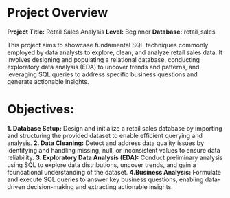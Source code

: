 # Project Overview 

**Project Title:** Retail Sales Analysis
**Level:** Beginner
**Database:** retail_sales

This project aims to showcase fundamental SQL techniques commonly employed by data analysts to explore, clean, and analyze retail sales data. It involves designing and populating a relational database, conducting exploratory data analysis (EDA) to uncover trends and patterns, and leveraging SQL queries to address specific business questions and generate actionable insights.

# Objectives:
**1. Database Setup:** Design and initialize a retail sales database by importing and structuring the provided dataset to enable efficient querying and analysis.
**2. Data Cleaning:** Detect and address data quality issues by identifying and handling missing, null, or inconsistent values to ensure data reliability.
**3. Exploratory Data Analysis (EDA):** Conduct preliminary analysis using SQL to explore data distributions, uncover trends, and gain a foundational understanding of the dataset.
**4.Business Analysis:** Formulate and execute SQL queries to answer key business questions, enabling data-driven decision-making and extracting actionable insights.

